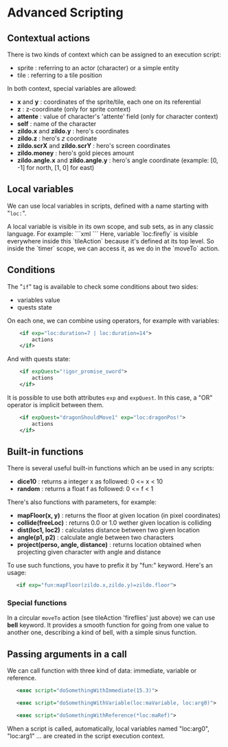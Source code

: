 

# Advanced Scripting #

## Contextual actions ##

There is two kinds of context which can be assigned to an execution script:
  * sprite : referring to an actor (character) or a simple entity
  * tile : referring to a tile position

In both context, special variables are allowed:
  * **x** and **y** : coordinates of the sprite/tile, each one on its referential
  * **z** : z-coordinate (only for sprite context)
  * **attente** : value of character's 'attente' field (only for character context)
  * **self** : name of the character
  * **zildo.x** and **zildo.y** : hero's coordinates
  * **zildo.z** : hero's *z* coordinate
  * **zildo.scrX** and **zildo.scrY** : hero's screen coordinates
  * **zildo.money** : hero's gold pieces amount
  * **zildo.angle.x** and **zildo.angle.y** : hero's angle coordinate (example: [0, -1] for north, [1, 0] for east)

## Local variables ##

<p>We can use local variables in scripts, defined with a name starting with "<code>loc:</code>".</p>
A local variable is visible in its own scope, and sub sets, as in any classic language. For example:
```xml
    <tileAction id="fireflies">
        <spawn what="loc:firefly" type="PURPLE_FIREFLY" pos="x*16, y*16"
               z="4" alpha="180" foreground="true" />
       	<timer each="80+random*15">
            <action>
		<moveTo what="loc:firefly" pos="x*16+random*40,y*16+random*30" way="circular"
                        zoom="128+bell*128" unblock="true"/>
            </action>
        </timer>
    </tileAction>
```
Here, variable `loc:firefly` is visible everywhere inside this `tileAction` because it's defined at its top level. So inside the `timer` scope, we can access it, as we do in the `moveTo` action.

## Conditions ##

The "<code>if</code>" tag is available to check some conditions about two sides:
  * variables value
  * quests state

On each one, we can combine using operators, for example with variables:
```xml
    <if exp="loc:duration=7 | loc:duration=14">
        actions
    </if> 
```

And with quests state:
```xml
    <if expQuest="!igor_promise_sword">
        actions
    </if> 
```
It is possible to use both attributes <code>exp</code> and <code>expQuest</code>. In this case, a "OR" operator is implicit between them.
```xml
    <if expQuest="dragonShouldMove1" exp="loc:dragonPos!">
        actions
    </if>
```
## Built-in functions ##

<p>There is several useful built-in functions which an be used in any scripts:</p>

  * **dice10** : returns a integer x as followed: 0 <= x < 10
  * **random** : returns a float f as followed: 0 <= f < 1

<p>There's also functions with parameters, for example:</p>

 * **mapFloor(x, y)** : returns the floor at given location (in pixel coordinates)
 * **collide(freeLoc)** : returns 0.0 or 1.0 wether given location is colliding
 * **dist(loc1, loc2)** : calculates distance between two given location
 * **angle(p1, p2)** : calculate angle between two characters
 * **project(perso, angle, distance)** : returns location obtained when projecting given character with angle and distance
 
 To use such functions, you have to prefix it by "fun:" keyword. Here's an usage:
 ```xml
    <if exp="fun:mapFloor(zildo.x,zildo.y)=zildo.floor">
```
### Special functions ###

In a circular `moveTo` action (see tileAction 'fireflies' just above) we can use **bell** keyword. It provides a smooth function for going from one value to another one, describing a kind of bell, with a simple sinus function.

## Passing arguments in a call ##

We can call function with three kind of data: immediate, variable or reference.
 ```xml
    <exec script="doSomethingWithImmediate(15.3)">
```
 ```xml
    <exec script="doSomethingWithVariable(loc:maVariable, loc:arg0)">
```
 ```xml
    <exec script="doSomethingWithReference(*loc:maRef)">
```
When a script is called, automatically, local variables named "loc:arg0", "loc:arg1" ... are created in the script execution context.

